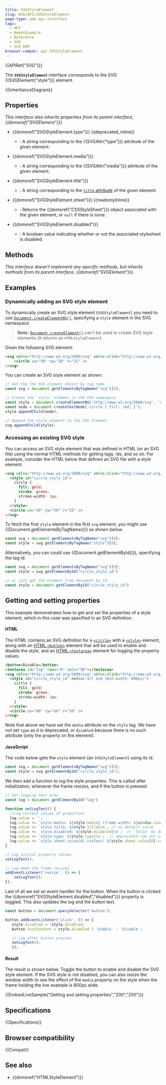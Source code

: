 ```yaml
---
title: SVGStyleElement
slug: Web/API/SVGStyleElement
page-type: web-api-interface
tags:
  - API
  - NeedsExample
  - Reference
  - SVG
  - SVG DOM
browser-compat: api.SVGStyleElement
---
```

{{APIRef("SVG")}}

The **`SVGStyleElement`** interface corresponds to the SVG {{SVGElement("style")}} element.

{{InheritanceDiagram}}

## Properties

_This interface also inherits properties from its parent interface, {{domxref("SVGElement")}}._

- {{domxref("SVGStyleElement.type")}} {{deprecated_inline}}

  - : A string corresponding to the {{SVGAttr("type")}} attribute of the given element.

- {{domxref("SVGStyleElement.media")}}

  - : A string corresponding to the {{SVGAttr("media")}} attribute of the given element.

- {{domxref("SVGStyleElement.title")}}

  - : A string corresponding to the [`title` attribute](/en-US/docs/Web/SVG/Element/style#title) of the given element.

- {{domxref("SVGStyleElement.sheet")}} {{readonlyInline}}
  - : Returns the {{domxref("CSSStyleSheet")}} object associated with the given element, or `null` if there is none.
  
- {{domxref("SVGStyleElement.disabled")}}
  - : A boolean value indicating whether or not the associated stylesheet is disabled.

## Methods

_This interface doesn't implement any specific methods, but inherits methods from its parent interface, {{domxref("SVGElement")}}._

## Examples

### Dynamically adding an SVG style element

To dynamically create an SVG style element (`SVGStyleElement`) you need to use [`Document.createElementNS()`](/en-US/docs/Web/API/Document/createElementNS), specifying a `style` element in the SVG namespace.

> **Note:** [`Document.createElement()`](/en-US/docs/Web/API/Document/createElement) can't be used to create SVG style elements (it returns an `HTMLStyleElement`).

Given the following SVG element:

```html
<svg xmlns="http://www.w3.org/2000/svg" xmlns:xlink="http://www.w3.org/1999/xlink">
    <circle cx="50" cy="50" r="25" />
</svg>
```

You can create an SVG style element as shown:

```js
// Get the the SVG element object by tag name
const svg = document.getElementsByTagName("svg")[0];

// Create the `style` element in the SVG namespace
const style = document.createElementNS('http://www.w3.org/2000/svg', 'style');
const node = document.createTextNode('circle { fill: red; }');
style.appendChild(node);

// Append the style element to the SVG element
svg.appendChild(style);
```

### Accessing an existing SVG style

You can access an SVG style element that was defined in HTML (or an SVG file) using the normal HTML methods for getting tags, ids, and so on.
For example, consider the HTML below that defines an SVG file with a style element.

```html
<svg xmlns="http://www.w3.org/2000/svg" xmlns:xlink="http://www.w3.org/1999/xlink">
  <style id="circle_style_id">
    circle {
      fill: gold;
      stroke: green;
      stroke-width: 3px;
    }
  </style>
  <circle cx="50" cy="50" r="25" />
</svg>
```

To fetch the first `style` element in the first `svg` element, you might use {{Document.getElementsByTagName()}} as shown below.

```js
const svg = document.getElementsByTagName("svg")[0];
const style = svg.getElementsByTagName("style")[0];
```

Alternatively, you can could use {{Document.getElementById()}}, specifying the tag id:

```js
const svg = document.getElementsByTagName("svg")[0];
const style = svg.getElementById("circle_style_id")

// or just get the element from document by id
const style = document.getElementById("circle_style_id")
```

## Getting and setting properties

This example demonstrates how to get and set the properties of a style element, which in this case was specified in an SVG definition.

#### HTML

The HTML contains an SVG definition for a [`<circle>`](/en-US/docs/Web/SVG/Element/circle) with a [`<style>`](/en-US/docs/Web/SVG/Element/style) element, along with an [HTML `<button>`](/en-US/docs/Web/HTML/Element/button) element that will be used to enable and disable the style, and an [HTML `<textarea>`](/en-US/docs/Web/HTML/Element/button) element for logging the property values.

```html
<button>Disable</button>
<textarea id="log" rows="6" cols="90"></textarea>
<svg xmlns="http://www.w3.org/2000/svg" xmlns:xlink="http://www.w3.org/1999/xlink">
  <style id="circle_style_id" media="all and (min-width: 600px)">
    circle {
      fill: gold;
      stroke: green;
      stroke-width: 3px;
    }
  </style>
  <circle cx="60" cy="60" r="50" />
</svg>
```

Note that above we have set the `media` attribute on the `style` tag.
We have not set `type` as it is deprecated, or `disabled` because there is no such attribute (only the property on the element).

#### JavaScript

The code below gets the `style` element (an `SVGStyleElement`) using its id.

```js
const svg = document.getElementsByTagName("svg")[0];
const style = svg.getElementById("circle_style_id");
```

We then add a function to log the style properties.
This is called after initialization, whenever the frame resizes, and if the button is pressed.

```js
// Get logging text area
const log = document.getElementById("log")

function setLogText() {
  //Log current values of properties
  log.value = '';
  log.value += `style.media: ${style.media} (frame width: ${window.innerWidth})\n`; // 'all' by default
  log.value += `style.title: ${style.title}\n`; // no default value
  log.value += `style.disabled: ${style.disabled}\n`;  // 'false' by default
  log.value += `style.type: ${style.type}\n`;  // deprecated (do not use)
  log.value += `style.sheet.rules[0].cssText: ${style.sheet.rules[0].cssText}\n`;
}

// Log initial property values
setLogText();

// Log when the frame resizes
addEventListener('resize', () => {
    setLogText();
});
```

Last of all we set an event handler for the button.
When the button is clicked the {{domxref("SVGStyleElement.disabled","disabled")}} property is toggled.
This also updates the log and the button text.

```js
const button = document.querySelector('button');

button.addEventListener('click', () => {
   style.disabled = !style.disabled;
   button.textContent = style.disabled ? 'Enable' : 'Disable';

   // Log after button presses
   setLogText();
   });
```

#### Result

The result is shown below.
Toggle the button to enable and disable the SVG style element.
If the SVG style is not disabled, you can also resize the window width to see the effect of the `media` property on the style when the frame holding the live example is 600px wide.

{{EmbedLiveSample("Getting and setting properties","200","250")}}

## Specifications

{{Specifications}}

## Browser compatibility

{{Compat}}

## See also

- {{domxref("HTMLStyleElement")}}
